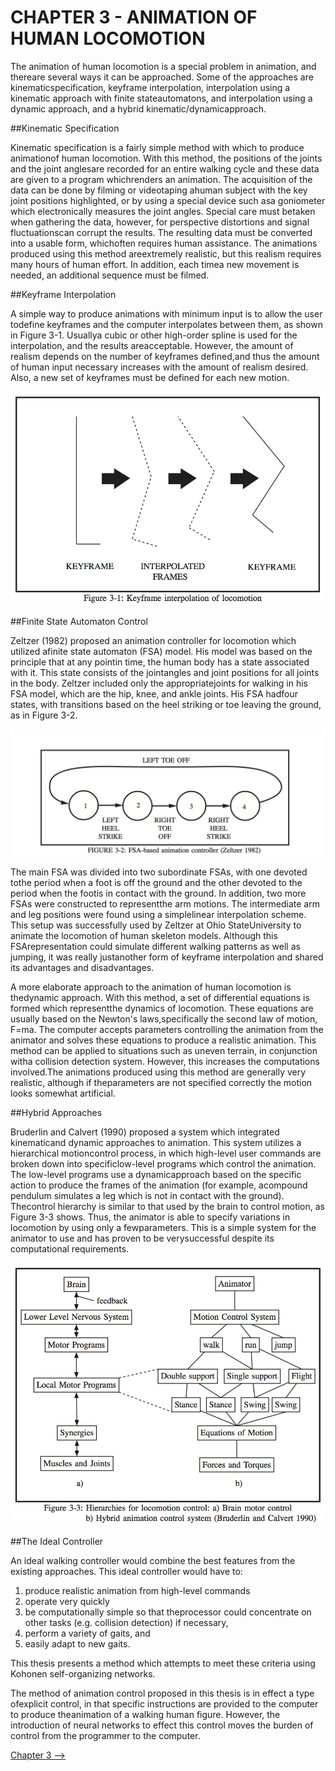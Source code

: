 # CHAPTER 3 - ANIMATION OF HUMAN LOCOMOTION

The animation of human locomotion is a special problem in animation, and thereare several ways it can be approached.  Some of the approaches are kinematicspecification, keyframe interpolation, interpolation using a kinematic approach with finite stateautomatons, and interpolation using a dynamic approach, and a hybrid kinematic/dynamicapproach.

##Kinematic Specification

Kinematic specification is a fairly simple method with which to produce animationof human locomotion.  With this method, the positions of the joints and the joint anglesare recorded for an entire walking cycle and these data are given to a program whichrenders an animation.  The acquisition of the data can be done by filming or videotaping ahuman subject with the key joint positions highlighted, or by using a special device such asa goniometer which electronically measures the joint angles.  Special care must betaken when gathering the data, however, for perspective distortions and signal fluctuationscan corrupt the results.  The resulting data must be converted into a usable form, whichoften requires human assistance.  The animations produced using this method areextremely realistic, but this realism requires many hours of human effort.  In addition, each timea new movement is needed, an additional sequence must be filmed.

##Keyframe Interpolation

A simple way to produce animations with minimum input is to allow the user todefine keyframes and the computer interpolates between them, as shown in Figure 3-1.  Usuallya cubic or other high-order spline is used for the interpolation, and the results areacceptable.  However, the amount of realism depends on the number of keyframes defined,and thus the amount of human input necessary increases with the amount of realism desired. Also, a new set of keyframes must be defined for each new motion.

![Figure 3-1](../png/ch03_01.png "Figure 3-1")

##Finite State Automaton Control

Zeltzer (1982) proposed an animation controller for locomotion which utilized afinite state automaton (FSA) model.  His model was based on the principle that at any pointin time, the human body has a state associated with it.  This state consists of the jointangles
and joint positions for all joints in the body.  Zeltzer included only the appropriatejoints for walking in his FSA model, which are the hip, knee, and ankle joints.  His FSA hadfour states,  with transitions based on the heel striking or toe leaving the ground, as in Figure 3-2.

![Figure 3-2](../png/ch03_02.png "Figure 3-2")

The main FSA was divided into two subordinate FSAs, with one devoted tothe period when a foot is off the ground and the other devoted to the period when the footis in contact with the ground.  In addition, two more FSAs were constructed to representthe arm motions.  The intermediate arm and leg positions were found using a simplelinear interpolation scheme.  This setup was successfully used by Zeltzer at Ohio StateUniversity to animate the locomotion of human skeleton models.  Although this FSArepresentation could simulate different walking patterns as well as jumping, it was really justanother form of keyframe interpolation and shared its advantages and disadvantages.

A more elaborate approach to the animation of human locomotion is thedynamic approach.  With this method, a set of differential equations is formed which representthe dynamics of locomotion.  These equations are usually based on the Newton's laws,specifically the second law of motion, F=ma.  The computer accepts parameters controlling the animation from the animator and solves these equations to produce a realistic animation. This method can be applied to situations such as uneven terrain, in conjunction witha collision detection system.  However, this increases the computations involved.The animations produced using this method are generally very realistic, although if theparameters are not specified correctly the motion looks somewhat artificial.

##Hybrid Approaches

Bruderlin and Calvert (1990) proposed a system which integrated kinematicand dynamic approaches to animation.  This system utilizes a hierarchical motioncontrol process, in which high-level user commands are broken down into specificlow-level
programs which control the animation.   The low-level programs use a dynamicapproach based on the specific action to produce the frames of the animation (for example, acompound pendulum simulates a leg which is not in contact with the ground).  Thecontrol hierarchy is similar to that used by the brain to control motion, as Figure 3-3 shows. Thus, the animator is able to specify variations in locomotion by using only a fewparameters.  This is a simple system for the animator to use and has proven to be verysuccessful despite its computational requirements.

![Figure 3-3](../png/ch03_03.png "Figure 3-3")

##The Ideal Controller

An ideal walking controller would combine the best features from the existing approaches.  This ideal controller would have to:

1. produce realistic animation from high-level commands 
2. operate very quickly 
3. be computationally simple so that theprocessor could concentrate on other tasks (e.g. collision detection) if necessary, 
4. perform a variety of gaits, and  
5. easily adapt to new gaits. 

This thesis presents a method which attempts to meet these criteria using Kohonen self-organizing networks.

The method of animation control proposed in this thesis is in effect a type ofexplicit control, in that specific instructions are provided to the computer to produce theanimation of a walking human figure.  However, the introduction of neural networks to effect this control moves the burden of control from the programmer to the computer.

[Chapter 3 -->](./ch03.md "Chapter 3 -->")
